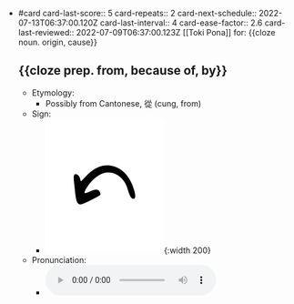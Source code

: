 - #card
  card-last-score:: 5
  card-repeats:: 2
  card-next-schedule:: 2022-07-13T06:37:00.120Z
  card-last-interval:: 4
  card-ease-factor:: 2.6
  card-last-reviewed:: 2022-07-09T06:37:00.123Z
  [[Toki Pona]] for:
  {{cloze noun. origin, cause}}
  
  {{cloze prep. from, because of, by}}
	-
	- Etymology:
		- Possibly from Cantonese,  從 (cung, from)
	- Sign:
		- ![Tan_-_sitelen_pona_in_Sonja_Lang's_handwriting.svg](../assets/Tan_-_sitelen_pona_in_Sonja_Lang's_handwriting_1657539414437_0.svg){:width 200}
	- Pronunciation:
		- ![](../assets/Toki_Pona_-_jan_Lakuse_-_tan_1657399020272_0.ogg)